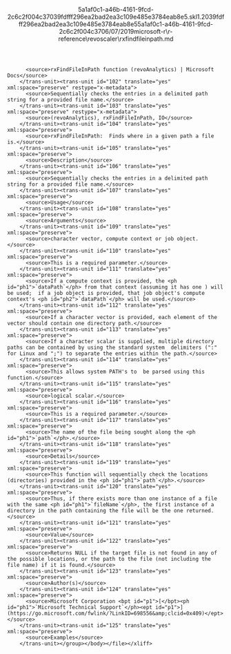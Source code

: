<?xml version="1.0"?><xliff version="1.2" xmlns="urn:oasis:names:tc:xliff:document:1.2" xmlns:xsi="http://www.w3.org/2001/XMLSchema-instance" xsi:schemaLocation="urn:oasis:names:tc:xliff:document:1.2 xliff-core-1.2-transitional.xsd"><file datatype="xml" original="rxfindfileinpath.md" source-language="en-US" target-language="en-US"><header><tool tool-id="mdxliff" tool-name="mdxliff" tool-version="1.0-4e81c41" tool-company="Microsoft" /><xliffext:skl_file_name xmlns:xliffext="urn:microsoft:content:schema:xliffextensions">5a1af0c1-a46b-4161-9fcd-2c6c2f004c37039fdfff296ea2bad2ea3c109e485e3784eab8e5.skl</xliffext:skl_file_name><xliffext:version xmlns:xliffext="urn:microsoft:content:schema:xliffextensions">1.2</xliffext:version><xliffext:ms.openlocfilehash xmlns:xliffext="urn:microsoft:content:schema:xliffextensions">039fdfff296ea2bad2ea3c109e485e3784eab8e5</xliffext:ms.openlocfilehash><xliffext:ms.sourcegitcommit xmlns:xliffext="urn:microsoft:content:schema:xliffextensions">5a1af0c1-a46b-4161-9fcd-2c6c2f004c37</xliffext:ms.sourcegitcommit><xliffext:ms.lasthandoff xmlns:xliffext="urn:microsoft:content:schema:xliffextensions">06/07/2019</xliffext:ms.lasthandoff><xliffext:ms.openlocfilepath xmlns:xliffext="urn:microsoft:content:schema:xliffextensions">microsoft-r\r-reference\revoscaler\rxfindfileinpath.md</xliffext:ms.openlocfilepath></header><body><group id="content" extype="content"><trans-unit id="101" translate="yes" xml:space="preserve" restype="x-metadata">
          <source>rxFindFileInPath function (revoAnalytics) | Microsoft Docs</source>
        </trans-unit><trans-unit id="102" translate="yes" xml:space="preserve" restype="x-metadata">
          <source>Sequentially checks the entries in a delimited path string for a provided file name.</source>
        </trans-unit><trans-unit id="103" translate="yes" xml:space="preserve" restype="x-metadata">
          <source>(revoAnalytics), rxFindFileInPath, IO</source>
        </trans-unit><trans-unit id="104" translate="yes" xml:space="preserve">
          <source>rxFindFileInPath:  Finds where in a given path a file is.</source>
        </trans-unit><trans-unit id="105" translate="yes" xml:space="preserve">
          <source>Description</source>
        </trans-unit><trans-unit id="106" translate="yes" xml:space="preserve">
          <source>Sequentially checks the entries in a delimited path string for a provided file name.</source>
        </trans-unit><trans-unit id="107" translate="yes" xml:space="preserve">
          <source>Usage</source>
        </trans-unit><trans-unit id="108" translate="yes" xml:space="preserve">
          <source>Arguments</source>
        </trans-unit><trans-unit id="109" translate="yes" xml:space="preserve">
          <source>character vector, compute context or job object.</source>
        </trans-unit><trans-unit id="110" translate="yes" xml:space="preserve">
          <source>This is a required parameter.</source>
        </trans-unit><trans-unit id="111" translate="yes" xml:space="preserve">
          <source>If a compute context is provided, the <ph id="ph1">`dataPath`</ph> from that context (assuming it has one ) will be used;  if a job object is provided, that job object's compute context's <ph id="ph2">`dataPath`</ph> will be used.</source>
        </trans-unit><trans-unit id="112" translate="yes" xml:space="preserve">
          <source>If a character vector is provided, each element of the vector should contain one directory path.</source>
        </trans-unit><trans-unit id="113" translate="yes" xml:space="preserve">
          <source>If a character scalar is supplied, multiple directory paths can be contained by using the standard system  delimiters (":" for Linux and ";") to separate the entries within the path.</source>
        </trans-unit><trans-unit id="114" translate="yes" xml:space="preserve">
          <source>This allows system PATH's to  be parsed using this function.</source>
        </trans-unit><trans-unit id="115" translate="yes" xml:space="preserve">
          <source>logical scalar.</source>
        </trans-unit><trans-unit id="116" translate="yes" xml:space="preserve">
          <source>This is a required parameter.</source>
        </trans-unit><trans-unit id="117" translate="yes" xml:space="preserve">
          <source>The name of the file being sought along the <ph id="ph1">`path`</ph>.</source>
        </trans-unit><trans-unit id="118" translate="yes" xml:space="preserve">
          <source>Details</source>
        </trans-unit><trans-unit id="119" translate="yes" xml:space="preserve">
          <source>This function will sequentially check the locations (directories) provided in the <ph id="ph1">`path`</ph>.</source>
        </trans-unit><trans-unit id="120" translate="yes" xml:space="preserve">
          <source>Thus, if there exists more than one instance of a file with the same <ph id="ph1">`fileName`</ph>, the first instance of a directory in the path containing the file will be the one returned.</source>
        </trans-unit><trans-unit id="121" translate="yes" xml:space="preserve">
          <source>Value</source>
        </trans-unit><trans-unit id="122" translate="yes" xml:space="preserve">
          <source>Returns NULL if the target file is not found in any of the possible locations, or the path to the file (not including the file name) if it is found.</source>
        </trans-unit><trans-unit id="123" translate="yes" xml:space="preserve">
          <source>Author(s)</source>
        </trans-unit><trans-unit id="124" translate="yes" xml:space="preserve">
          <source>Microsoft Corporation <bpt id="p1">[</bpt><ph id="ph1">`Microsoft Technical Support`</ph><ept id="p1">](https://go.microsoft.com/fwlink/?LinkID=698556&amp;clcid=0x409)</ept></source>
        </trans-unit><trans-unit id="125" translate="yes" xml:space="preserve">
          <source>Examples</source>
        </trans-unit></group></body></file></xliff>